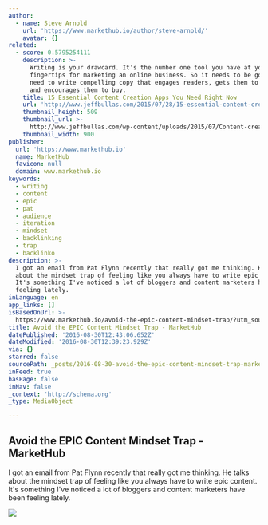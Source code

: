 ```yaml
---
author:
  - name: Steve Arnold
    url: 'https://www.markethub.io/author/steve-arnold/'
    avatar: {}
related:
  - score: 0.5795254111
    description: >-
      Writing is your drawcard. It's the number one tool you have at your
      fingertips for marketing an online business. So it needs to be good. You
      need to write compelling copy that engages readers, gets them to listen up
      and encourages them to buy.
    title: 15 Essential Content Creation Apps You Need Right Now
    url: 'http://www.jeffbullas.com/2015/07/28/15-essential-content-creation-apps/'
    thumbnail_height: 509
    thumbnail_url: >-
      http://www.jeffbullas.com/wp-content/uploads/2015/07/Content-creation-apps-header-image1.jpg
    thumbnail_width: 900
publisher:
  url: 'https://www.markethub.io'
  name: MarketHub
  favicon: null
  domain: www.markethub.io
keywords:
  - writing
  - content
  - epic
  - pat
  - audience
  - iteration
  - mindset
  - backlinking
  - trap
  - backlinko
description: >-
  I got an email from Pat Flynn recently that really got me thinking. He talks
  about the mindset trap of feeling like you always have to write epic content.
  It's something I've noticed a lot of bloggers and content marketers have been
  feeling lately.
inLanguage: en
app_links: []
isBasedOnUrl: >-
  https://www.markethub.io/avoid-the-epic-content-mindset-trap/?utm_source=twitter&utm_medium=blog%20post&utm_campaign=general
title: Avoid the EPIC Content Mindset Trap - MarketHub
datePublished: '2016-08-30T12:43:06.652Z'
dateModified: '2016-08-30T12:39:23.929Z'
via: {}
starred: false
sourcePath: _posts/2016-08-30-avoid-the-epic-content-mindset-trap-markethub.md
inFeed: true
hasPage: false
inNav: false
_context: 'http://schema.org'
_type: MediaObject

---
```

<article style=""><h1>Avoid the EPIC Content Mindset Trap - MarketHub</h1><p>I got an email from Pat Flynn recently that really got me thinking. He talks about the mindset trap of feeling like you always have to write epic content. It's something I've noticed a lot of bloggers and content marketers have been feeling lately.</p><img src="https://www.markethub.io/wp-content/uploads/2014/10/avoid-the-epic-content-mindset-trap1.jpg" /></article>